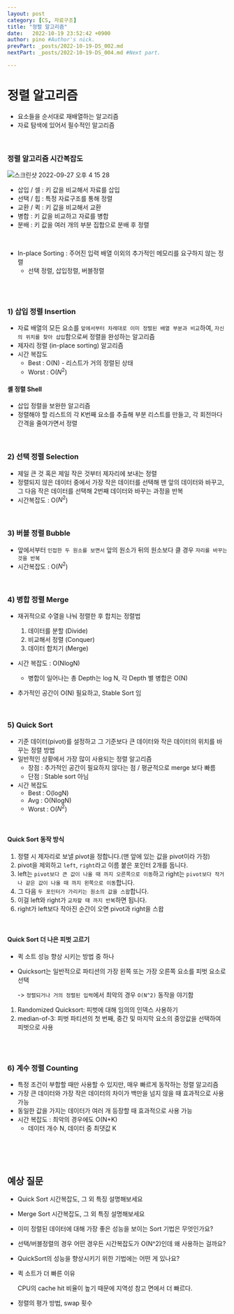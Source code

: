 ```yaml
---
layout: post
category: [CS, 자료구조]
title: "정렬 알고리즘"
date:   2022-10-19 23:52:42 +0900
author: pino #Author's nick.
prevPart: _posts/2022-10-19-DS_002.md
nextPart: _posts/2022-10-19-DS_004.md #Next part.

---
```




# 정렬 알고리즘

- 요소들을 순서대로 재배열하는 알고리즘
- 자료 탐색에 있어서 필수적인 알고리즘

<br>

### 정렬 알고리즘 시간복잡도

![스크린샷 2022-09-27 오후 4 15 28](https://user-images.githubusercontent.com/75410527/196384214-83d44223-a5da-4cbb-b0e9-e97c8be69d8c.png)

- 삽입 / 셀 : 키 값을 비교해서 자료를 삽입 
- 선택 / 힙 : 특정 자료구조를 통해 정렬
- 교환 / 퀵 : 키 값을 비교해서 교환
- 병합 : 키 값을 비교하고 자료를 병합
- 분배 : 키 값을 여러 개의 부분 집합으로 분배 후 정렬

<br>

- In-place Sorting : 주어진 입력 배열 이외의 추가적인 메모리를 요구하지 않는 정렬
  - 선택 정렬, 삽입정렬, 버블정렬

<br><br>

### 1) 삽입 정렬 Insertion

- 자료 배열의 모든 요소를 `앞에서부터 차례대로 이미 정렬된 배열 부분과 비교`하여, `자신의 위치를 찾아 삽입`함으로써 정렬을 완성하는 알고리즘
- 제자리 정렬 (in-place sorting) 알고리즘
- 시간 복잡도
  - Best : O(N) - 리스트가 거의 정렬된 상태
  - Worst : O($N^2$)

#### 셸 정렬 Shell

- 삽입 정렬을 보완한 알고리즘
- 정렬해야 할 리스트의 각 K번째 요소를 추출해 부분 리스트를 만들고, 각 회전마다 간격을 줄여가면서 정렬

<br>

### 2) 선택 정렬 Selection

- 제일 큰 것 혹은 제일 작은 것부터 제자리에 보내는 정렬
- 정렬되지 않은 데이터 중에서 가장 작은 데이터를 선택해 맨 앞의 데이터와 바꾸고, 그 다음 작은 데이터를 선택해 2번째 데이터와 바꾸는 과정을 반복
- 시간복잡도 : O($N^2$)

<br>

### 3) 버블 정렬 Bubble

- 앞에서부터 `인접한 두 원소를 보면서` 앞의 원소가 뒤의 원소보다 클 경우 `자리를 바꾸는 것을 반복`
- 시간복잡도 : O($N^2$)

<br>

### 4) 병합 정렬 Merge

- 재귀적으로 수열을 나눠 정렬한 후 합치는 정렬법
  1. 데이터를 분할 (Divide)
  2. 비교해서 정렬 (Conquer)
  3. 데이터 합치기 (Merge)
- 시간 복잡도 : O(NlogN)
  - 병합이 일어나는 총 Depth는 log N, 각 Depth 별 병합은 O(N)

- 추가적인 공간이 O(N) 필요하고, Stable Sort 임

<br>

### 5) Quick Sort

- 기준 데이터(pivot)를 설정하고 그 기준보다 큰 데이터와 작은 데이터의 위치를 바꾸는 정렬 방법
- 일반적인 상황에서 가장 많이 사용되는 정렬 알고리즘
  - 장점 : 추가적인 공간이 필요하지 않다는 점 / 평균적으로 merge 보다 빠름
  - 단점 : Stable sort 아님
- 시간 복잡도 
  - Best : O(logN)
  - Avg : O(NlogN)
  - Worst : O($N^2$)

<br>

#### Quick Sort 동작 방식

1. 정렬 시 제자리로 보낼 pivot을 정합니다.(맨 앞에 있는 값을 pivot이라 가정)
2. pivot을 제외하고 `left`, `right`라고 이름 붙은 포인터 2개를 둡니다.
3. left는 `pivot보다 큰 값이 나올 때 까지 오른쪽으로 이동`하고 right는 `pivot보다 작거나 같은 값이 나올 때 까지 왼쪽으로 이동`합니다.
4. 그 다음 `두 포인터가 가리키는 원소의 값을 스왑`합니다.
5. 이걸 left와 right가 `교차할 때 까지 반복`하면 됩니다.
6.  right가 left보다 작아진 순간이 오면 pivot과 right을 스왑

<br>

#### Quick Sort 더 나은 피벗 고르기

- 퀵 소트 성능 향상 시키는 방법 중 하나

- Quicksort는 일반적으로 파티션의 가장 왼쪽 또는 가장 오른쪽 요소를 피벗 요소로 선택

  ->  `정렬되거나 거의 정렬된 입력`에서 최악의 경우 `O(N^2)` 동작을 야기함

1. Randomized Quicksort: 피벗에 대해 임의의 인덱스 사용하기
2. median-of-3: 피벗 파티션의 첫 번째, 중간 및 마지막 요소의 중앙값을 선택하여 피벗으로 사용

<br><br>

### 6) 계수 정렬 Counting

- 특정 조건이 부합할 때만 사용할 수 있지만, 매우 빠르게 동작하는 정렬 알고리즘
- 가장 큰 데이터와 가장 작은 데이터의 차이가 백만을 넘지 않을 때 효과적으로 사용 가능
- 동일한 값을 가지는 데이터가 여러 개 등장할 때 효과적으로 사용 가능
- 시간 복잡도 : 최악의 경우에도 O(N+K)
  - 데이터 개수 N, 데이터 중 최댓값 K

<br><br><br>

## 예상 질문

- Quick Sort 시간복잡도, 그 외 특징 설명해보세요
- Merge Sort 시간복잡도, 그 외 특징 설명해보세요
- 이미 정렬된 데이터에 대해 가장 좋은 성능을 보이는 Sort 기법은 무엇인가요?
- 선택/버블정렬의 경우 어떤 경우든 시간복잡도가 O(N^2)인데 왜 사용하는 걸까요?
- QuickSort의 성능을 향상시키기 위한 기법에는 어떤 게 있나요?

- 퀵 소트가 더 빠른 이유

  CPU의 cache hit 비율이 높기 때문에 지역성 참고 면에서 더 빠르다.

- 정렬의 평가 방법, swap 횟수